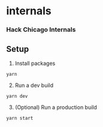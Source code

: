 # internals
### Hack Chicago Internals

## Setup

1. Install packages
```
yarn
```
2. Run a dev build
```
yarn dev
```
3. (Optional) Run a production build
```
yarn start
```
